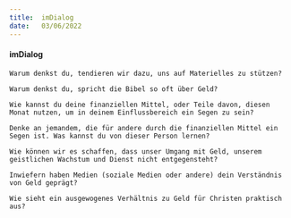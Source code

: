 ```yaml
---
title:  imDialog
date:   03/06/2022
---
```


#### imDialog

`Warum denkst du, tendieren wir dazu, uns auf Materielles zu stützen?`

`Warum denkst du, spricht die Bibel so oft über Geld?`

`Wie kannst du deine finanziellen Mittel, oder Teile davon, diesen Monat nutzen, um in deinem Einflussbereich ein Segen zu sein?`

`Denke an jemandem, die für andere durch die finanziellen Mittel ein Segen ist. Was kannst du von dieser Person lernen?`

`Wie können wir es schaffen, dass unser Umgang mit Geld, unserem geistlichen Wachstum und Dienst nicht entgegensteht?`

`Inwiefern haben Medien (soziale Medien oder andere) dein Verständnis von Geld geprägt?`

`Wie sieht ein ausgewogenes Verhältnis zu Geld für Christen praktisch aus?`
